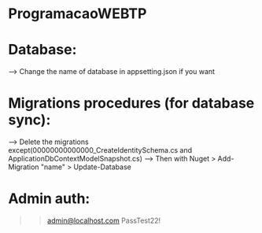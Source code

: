 # ProgramacaoWEBTP

# Database:
  --> Change the name of database in appsetting.json if you want

# Migrations procedures (for database sync):
  --> Delete the migrations except(00000000000000_CreateIdentitySchema.cs and ApplicationDbContextModelSnapshot.cs)
  --> Then with Nuget > Add-Migration "name" > Update-Database

# Admin auth:
  >>admin@localhost.com
  >>PassTest22!
